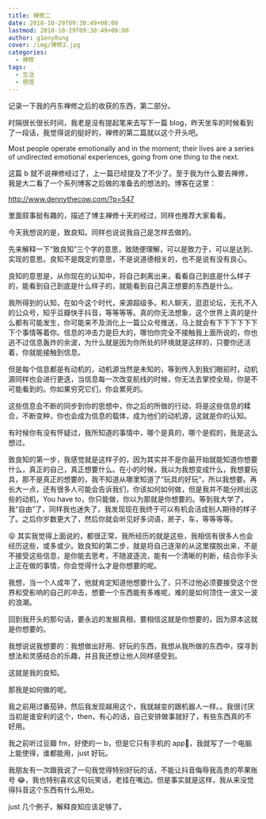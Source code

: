 ```yaml
---
title: 禅修二
date: 2018-10-29T09:30:49+08:00
lastmod: 2018-10-29T09:30:49+08:00
author: g1eny0ung
cover: /img/禅修2.jpg
categories:
  - 禅修
tags:
  - 生活
  - 感悟
---
```


记录一下我的丹东禅修之后的收获的东西，第二部分。

<!--more-->

时隔很长很长时间，我老是没有提起笔来去写下一篇 blog，昨天坐车的时候看到了一段话，我觉得说的挺好的，禅修的第二篇就以这个开头吧。

Most people operate emotionally and in the moment; their lives are a series of undirected emotional experiences, going from one thing to the next.

这篇 b 就不说禅修经过了，上一篇已经提及了不少了。至于我为什么要去禅修，我是大二看了一个系列博客之后做的准备去的想法的。博客在这里：

http://www.dennythecow.com/?p=547

里面叙事挺有趣的，描述了博主禅修十天的经过，同样也推荐大家看看。

今天我想说的是，致良知。同样也说说我自己是怎样去做的。

先来解释一下“致良知”三个字的意思，致随便理解，可以是致力于，可以是达到、实现的意思。良知不是既定的意思，不是说道德相关的，也不是说有没有良心。

良知的意思是，从你现在的认知中，将自己剥离出来，看看自己到底是什么样子的，能看到自己到底是什么样子的，就能看到自己真正想要的东西是什么。

我所得到的认知，在如今这个时代，来源超级多。和人聊天，逛逛论坛，无孔不入的公众号，知乎豆瓣快手抖音，等等等等。真的你无法想象，这个世界上真的是什么都有可能发生，你可能来不及消化上一篇公众号推送，马上就会有下下下下下下下个事情等着你。信息的冲击力是巨大的，哪怕你完全不接触我上面所说的，你也逃不过信息轰炸的余波，为什么就是因为你所处的环境就是这样的，只要你还活着，你就能接触到信息。

但是每个信息都是有动机的，动机源当然是未知的，等到传入到我们眼前时，动机源同样也会进行更迭，当信息每一次改变航线的时候，你无法去掌控全局，你是不可能看到的。你如果穷究它们，你会累死的。

这些信息会不断的同步到你的思想中，你之后的所做的行动，将是这些信息的糅合，不断变种，你也会成为信息的载体，成为他们的动机源，这就是你的认知。

有时候你有没有怀疑过，我所知道的事情中，哪个是真的，哪个是假的，我是这么想过。

致良知的第一步，我感觉就是这样子的，因为其实并不是你最开始就能知道你想要什么，真正的自己，真正想要什么。在小的时候，我以为我想变成什么，我想要玩具，那不是真正的想要的，我不知道从哪里知道了“玩具的好玩”，所以我想要。再长大一点，还有很多人可能会告诉我们，你该如何如何做，但是我并不能分辨出这些的动机，You have to，你只能做，你以为那就是你想要的。等到我大学了，我“自由”了，同样我也迷失了，我发现现在我终于可以有机会活成别人期待的样子了。之后你岁数更大了，然后你就会听见好多词语，房子，车，等等等等。

😝 其实我觉得上面说的，都很正常，我所经历的就是这些，我相信有很多人也会经历这些，或多或少。致良知的第二步，就是将自己逐渐的从这里摆脱出来，不是不接受这些信息，是你能去思考，不随波逐流，能有一个清晰的判断，结合你手头上正在做的事情，你会觉得什么才是你想要的呢。

我想，当一个人成年了，他就肯定知道他想要什么了，只不过他必须要接受这个世界和受影响的自己的冲击，想要一个东西能有多难呢，难的是如何顶住一波又一波的浪潮。

回到我开头的那句话，要永远的发掘真相，要相信这就是你想要的，因为原本这就是你想要的。

我想说说我想要的：我想做出好用、好玩的东西，我想从我所做的东西中，探寻到想法和灵感结合的乐趣，并且我还想让他人同样感受到。

这就是我的良知。

那我是如何做的呢。

我之前用过番茄钟，然后我发现越用这个，我就越变的跟机器人一样。。我很讨厌当初是谁安利的这个，then，有心的话，自己安排做事就好了，有些东西真的不好用。

我之前听过豆瓣 fm，好使的一 b，但是它只有手机的 app🙁，我就写了一个电脑上能使得，谁都能用，just 好玩。

我朋友有一次跟我说了一句我觉得特别好玩的话，不能让抖音侮辱我高贵的苹果账号 😂，我也特别喜欢这句玩笑话，老挂在嘴边。但是事实就是这样，我从来没觉得抖音这个东西有什么用处。

just 几个例子，解释良知应该足够了。
